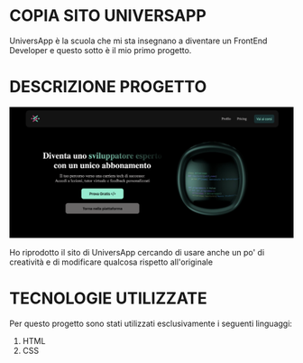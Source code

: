# COPIA SITO UNIVERSAPP

UniversApp è la scuola che mi sta insegnano a diventare un FrontEnd Developer e questo sotto è il mio primo progetto. 

# DESCRIZIONE PROGETTO
![Immagine del progetto](/images/image-readme.png)

Ho riprodotto il sito di UniversApp cercando di usare anche un po' di creatività e di modificare qualcosa rispetto all'originale

# TECNOLOGIE UTILIZZATE
Per questo progetto sono stati utilizzati esclusivamente i seguenti linguaggi: 

1. HTML
2. CSS